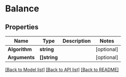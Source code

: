 # Balance

## Properties

Name | Type | Description | Notes
------------ | ------------- | ------------- | -------------
**Algorithm** | **string** |  | [optional] 
**Arguments** | **[]string** |  | [optional] 

[[Back to Model list]](../README.md#documentation-for-models) [[Back to API list]](../README.md#documentation-for-api-endpoints) [[Back to README]](../README.md)


